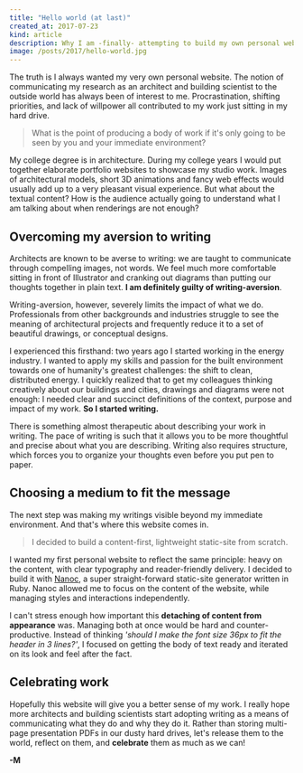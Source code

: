 ```yaml
---
title: "Hello world (at last)"
created_at: 2017-07-23
kind: article
description: Why I am -finally- attempting to build my own personal website
image: /posts/2017/hello-world.jpg
---
```


The truth is I always wanted my very own personal website. The notion of communicating my research as an architect and building scientist to the outside world has always been of interest to me. Procrastination, shifting priorities, and lack of willpower all contributed to my work just sitting in my hard drive.

> What is the point of producing a body of work if it's only going to be seen by you and your immediate environment?

My college degree is in architecture. During my college years I would put together elaborate portfolio websites to showcase my studio work. Images of architectural models, short 3D animations and fancy web effects would usually add up to a very pleasant visual experience. But what about the textual content? How is the audience actually going to understand what I am talking about when renderings are not enough?

## Overcoming my aversion to writing

Architects are known to be averse to writing: we are taught to communicate through compelling images, not words. We feel much more comfortable sitting in front of Illustrator and cranking out diagrams than putting our thoughts together in plain text. **I am definitely guilty of writing-aversion**.

Writing-aversion, however, severely limits the impact of what we do. Professionals from other backgrounds and industries struggle to see the meaning of architectural projects and frequently reduce it to a set of beautiful drawings, or conceptual designs.

I experienced this firsthand: two years ago I started working in the energy industry. I wanted to apply my skills and passion for the built environment towards one of humanity's greatest challenges: the shift to clean, distributed energy. I quickly realized that to get my colleagues thinking creatively about our buildings and cities, drawings and diagrams were not enough: I needed clear and succinct definitions of the context, purpose and impact of my work. **So I started writing.**

There is something almost therapeutic about describing your work in writing. The pace of writing is such that it allows you to be more thoughtful and precise about what you are describing. Writing also requires structure, which forces you to organize your thoughts even before you put pen to paper.

## Choosing a medium to fit the message

The next step was making my writings visible beyond my immediate environment. And that's where this website comes in.

> I decided to build a content-first, lightweight static-site from scratch.

I wanted my first personal website to reflect the same principle: heavy on the content, with clear typography and reader-friendly delivery. I decided to build it with [Nanoc](https://nanoc.ws), a super straight-forward static-site generator written in Ruby. Nanoc allowed me to focus on the content of the website, while managing styles and interactions independently.

I can't stress enough how important this **detaching of content from appearance** was. Managing both at once would be hard and counter-productive. Instead of thinking *'should I make the font size 36px to fit the header in 3 lines?'*, I focused on getting the body of text ready and iterated on its look and feel after the fact.

## Celebrating work

Hopefully this website will give you a better sense of my work. I really hope more architects and building scientists start adopting writing as a means of communicating what they do and why they do it. Rather than storing multi-page presentation PDFs in our dusty hard drives, let's release them to the world, reflect on them, and **celebrate** them as much as we can!

**-M**
